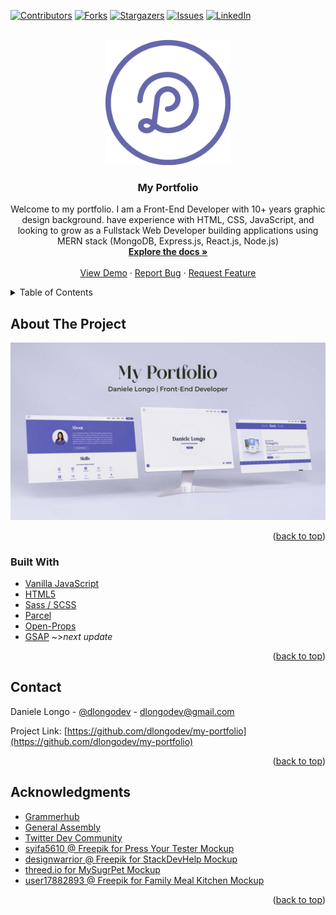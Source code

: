 <div id="top"></div>
<!--
*** Thanks for checking out the Best-README-Template. If you have a suggestion
*** that would make this better, please fork the repo and create a pull request
*** or simply open an issue with the tag "enhancement".
*** Don't forget to give the project a star!
*** Thanks again! Now go create something AMAZING! :D
-->



<!-- PROJECT SHIELDS -->
<!--
*** I'm using markdown "reference style" links for readability.
*** Reference links are enclosed in brackets [ ] instead of parentheses ( ).
*** See the bottom of this document for the declaration of the reference variables
*** for contributors-url, forks-url, etc. This is an optional, concise syntax you may use.
*** https://www.markdownguide.org/basic-syntax/#reference-style-links
-->
[![Contributors][contributors-shield]][contributors-url]
[![Forks][forks-shield]][forks-url]
[![Stargazers][stars-shield]][stars-url]
[![Issues][issues-shield]][issues-url]
[![LinkedIn][linkedin-shield]][linkedin-url]



<!-- PROJECT LOGO -->
<br />
<div align="center">
  <a href="https://github.com/dlongodev/my-portfolio">
    <img src="img/logo.png" alt="Logo" width="200" height="200">
  </a>

<h3 align="center">My Portfolio</h3>

  <p align="center">
    Welcome to my portfolio. I am a Front-End Developer with 10+ years graphic design background.  have experience with HTML, CSS, JavaScript, and looking to grow as a Fullstack Web Developer building applications using MERN stack (MongoDB, Express.js, React.js, Node.js) 
    <br />
    <a href="https://github.com/dlongodev/my-portfolio"><strong>Explore the docs »</strong></a>
    <br />
    <br />
    <a href="https://dlongo.dev">View Demo</a>
    ·
    <a href="https://github.com/dlongodev/my-portfolio/issues">Report Bug</a>
    ·
    <a href="https://github.com/dlongodev/my-portfolio/issues">Request Feature</a>
  </p>
</div>



<!-- TABLE OF CONTENTS -->
<details>
  <summary>Table of Contents</summary>
  <ol>
    <li>
      <a href="#about-the-project">About The Project</a>
      <ul>
        <li><a href="#built-with">Built With</a></li>
      </ul>
    </li>
    <li><a href="#contact">Contact</a></li>
    <li><a href="#acknowledgments">Acknowledgments</a></li>
  </ol>
</details>



<!-- ABOUT THE PROJECT -->
## About The Project

[![Product Name Screen Shot][product-screenshot]](https://example.com)


<p align="right">(<a href="#top">back to top</a>)</p>



### Built With

* [Vanilla JavaScript](https://developer.mozilla.org/en-US/docs/Web/JavaScript)
* [HTML5](https://developer.mozilla.org/en-US/docs/Web/HTML)
* [Sass / SCSS](https://sass-lang.com/)
* [Parcel](https://parceljs.org/languages/sass/)
* [Open-Props](https://open-props.style/)
* [GSAP](https://greensock.com/docs/v3/Plugins/ScrollTrigger) ~>_next update_


<p align="right">(<a href="#top">back to top</a>)</p>


<!-- CONTACT -->
## Contact

Daniele Longo - [@dlongodev](https://twitter.com/dlongodev) - dlongodev@gmail.com

Project Link: [https://github.com/dlongodev/my-portfolio](https://github.com/dlongodev/my-portfolio)

<p align="right">(<a href="#top">back to top</a>)</p>



<!-- ACKNOWLEDGMENTS -->
## Acknowledgments

* [Grammerhub](http://grammerhub.org/)
* [General Assembly](https://generalassemb.ly/)
* [Twitter Dev Community](https://twitter.com/hashtag/DEVCommunity)
* [syifa5610 @ Freepik for Press Your Tester Mockup](https://www.freepik.com/psd/mockup)
* [designwarrior @ Freepik for StackDevHelp Mockup](https://www.freepik.com/psd/mockup)
* [threed.io for MySugrPet Mockup](https://threed.io)
* [user17882893 @ Freepik for Family Meal Kitchen Mockup](https://www.freepik.com/psd/clay-mockup)

<p align="right">(<a href="#top">back to top</a>)</p>

<!-- MARKDOWN LINKS & IMAGES -->
<!-- https://www.markdownguide.org/basic-syntax/#reference-style-links -->
[contributors-shield]: https://img.shields.io/github/contributors/dlongodev/my-portfolio.svg?style=for-the-badge
[contributors-url]: https://github.com/dlongodev/my-portfolio/graphs/contributors
[forks-shield]: https://img.shields.io/github/forks/dlongodev/my-portfolio.svg?style=for-the-badge
[forks-url]: https://github.com/dlongodev/my-portfolio/network/members
[stars-shield]: https://img.shields.io/github/stars/dlongodev/my-portfolio.svg?style=for-the-badge
[stars-url]: https://github.com/dlongodev/my-portfolio/stargazers
[issues-shield]: https://img.shields.io/github/issues/dlongodev/my-portfolio.svg?style=for-the-badge
[issues-url]: https://github.com/dlongodev/my-portfolio/issues
[license-shield]: https://img.shields.io/github/license/dlongodev/my-portfolio.svg?style=for-the-badge
[license-url]: https://github.com/dlongodev/my-portfolio/blob/master/LICENSE.txt
[linkedin-shield]: https://img.shields.io/badge/-LinkedIn-black.svg?style=for-the-badge&logo=linkedin&colorB=555
[linkedin-url]: https://linkedin.com/in/danielealongo
[product-screenshot]: /img/my_portfolio.jpg
